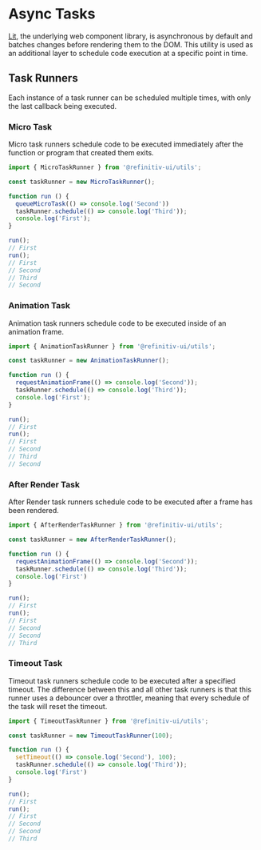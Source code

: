 <!-- 
title: Async Tasks
location: ./utils/async-tasks
type: page
layout: default
-->



# Async Tasks

[Lit](https://lit.dev), the underlying web component library, is asynchronous by default and batches changes before rendering them to the DOM. This utility is used as an additional layer to schedule code execution at a specific point in time.

## Task Runners

Each instance of a task runner can be scheduled multiple times, with only the last callback being executed.

### Micro Task

Micro task runners schedule code to be executed immediately after the function or program that created them exits.

```typescript
import { MicroTaskRunner } from '@refinitiv-ui/utils';

const taskRunner = new MicroTaskRunner();

function run () {
  queueMicroTask(() => console.log('Second'))
  taskRunner.schedule(() => console.log('Third'));
  console.log('First');
}

run();
// First
run();
// First
// Second
// Third
// Second
```

### Animation Task

Animation task runners schedule code to be executed inside of an animation frame.

```typescript
import { AnimationTaskRunner } from '@refinitiv-ui/utils';

const taskRunner = new AnimationTaskRunner();

function run () {
  requestAnimationFrame(() => console.log('Second'));
  taskRunner.schedule(() => console.log('Third'));
  console.log('First');
}

run();
// First
run();
// First
// Second
// Third
// Second
```

### After Render Task

After Render task runners schedule code to be executed after a frame has been rendered.


```typescript
import { AfterRenderTaskRunner } from '@refinitiv-ui/utils';

const taskRunner = new AfterRenderTaskRunner();

function run () {
  requestAnimationFrame(() => console.log('Second'));
  taskRunner.schedule(() => console.log('Third'));
  console.log('First')
}

run();
// First
run();
// First
// Second
// Second
// Third
```

### Timeout Task

Timeout task runners schedule code to be executed after a specified timeout. The difference between this and all other task runners is that this runner uses a debouncer over a throttler, meaning that every schedule of the task will reset the timeout.

```typescript
import { TimeoutTaskRunner } from '@refinitiv-ui/utils';

const taskRunner = new TimeoutTaskRunner(100);

function run () {
  setTimeout(() => console.log('Second'), 100);
  taskRunner.schedule(() => console.log('Third'));
  console.log('First')
}

run();
// First
run();
// First
// Second
// Second
// Third
```
